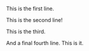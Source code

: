 This is the first line.

This is the second line!

This is the third.

And a final fourth line. This is it.
